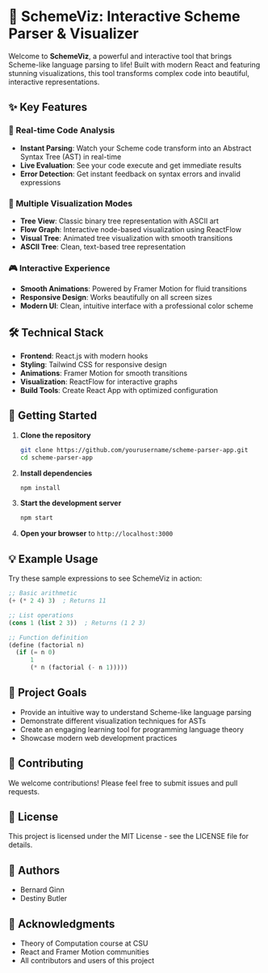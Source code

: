 # 🚀 SchemeViz: Interactive Scheme Parser & Visualizer

Welcome to **SchemeViz**, a powerful and interactive tool that brings Scheme-like language parsing to life! Built with modern React and featuring stunning visualizations, this tool transforms complex code into beautiful, interactive representations.

## ✨ Key Features

### 🎯 Real-time Code Analysis
- **Instant Parsing**: Watch your Scheme code transform into an Abstract Syntax Tree (AST) in real-time
- **Live Evaluation**: See your code execute and get immediate results
- **Error Detection**: Get instant feedback on syntax errors and invalid expressions

### 🎨 Multiple Visualization Modes
- **Tree View**: Classic binary tree representation with ASCII art
- **Flow Graph**: Interactive node-based visualization using ReactFlow
- **Visual Tree**: Animated tree visualization with smooth transitions
- **ASCII Tree**: Clean, text-based tree representation

### 🎮 Interactive Experience
- **Smooth Animations**: Powered by Framer Motion for fluid transitions
- **Responsive Design**: Works beautifully on all screen sizes
- **Modern UI**: Clean, intuitive interface with a professional color scheme

## 🛠️ Technical Stack

- **Frontend**: React.js with modern hooks
- **Styling**: Tailwind CSS for responsive design
- **Animations**: Framer Motion for smooth transitions
- **Visualization**: ReactFlow for interactive graphs
- **Build Tools**: Create React App with optimized configuration

## 🚀 Getting Started

1. **Clone the repository**
   ```bash
   git clone https://github.com/yourusername/scheme-parser-app.git
   cd scheme-parser-app
   ```

2. **Install dependencies**
   ```bash
   npm install
   ```

3. **Start the development server**
   ```bash
   npm start
   ```

4. **Open your browser** to `http://localhost:3000`

## 💡 Example Usage

Try these sample expressions to see SchemeViz in action:

```scheme
;; Basic arithmetic
(+ (* 2 4) 3)  ; Returns 11

;; List operations
(cons 1 (list 2 3))  ; Returns (1 2 3)

;; Function definition
(define (factorial n)
  (if (= n 0)
      1
      (* n (factorial (- n 1)))))
```

## 🎯 Project Goals

- Provide an intuitive way to understand Scheme-like language parsing
- Demonstrate different visualization techniques for ASTs
- Create an engaging learning tool for programming language theory
- Showcase modern web development practices

## 🤝 Contributing

We welcome contributions! Please feel free to submit issues and pull requests.

## 📝 License

This project is licensed under the MIT License - see the LICENSE file for details.

## 👥 Authors

- Bernard Ginn
- Destiny Butler

## 🙏 Acknowledgments

- Theory of Computation course at CSU
- React and Framer Motion communities
- All contributors and users of this project 